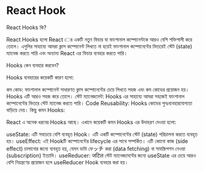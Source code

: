 # React Hook

React Hooks কি?

React Hooks হলো React ের একটি নতুন ফিচার যা ফাংশানাল কম্পোনেন্টকে আরও বেশি শক্তিশালী করে তোলে। এগুলির সাহায্যে আমরা ক্লাস কম্পোনেন্ট লিখতে না হয়েই ফাংশানাল কম্পোনেন্টের ভিতরেই স্টেট (state) ম্যানেজ করতে পারি এবং অন্যান্য React এর ফিচার ব্যবহার করতে পারি।

Hooks কেন ব্যবহার করবেন?

Hooks ব্যবহারের কয়েকটি কারণ হলো:

কম কোড: ফাংশানাল কম্পোনেন্ট সাধারণত ক্লাস কম্পোনেন্টের চেয়ে লিখতে সহজ এবং কম কোডের প্রয়োজন হয়। Hooks এটি আরও সহজ করে তোলে।
স্টেট ম্যানেজমেন্ট: Hooks এর সাহায্যে আমরা সহজেই ফাংশানাল কম্পোনেন্টের ভিতরে স্টেট ম্যানেজ করতে পারি।
Code Reusability: Hooks কোডের পুনঃব্যবহারযোগ্যতা বাড়িয়ে দেয়।
কিছু কমন Hooks:

React এ অনেক ধরনের Hooks আছে। এখানে কয়েকটি কমন Hooks এর উদাহরণ দেওয়া হলো:

useState: এটি সবচেয়ে বেশি ব্যবহৃত Hook। এটি একটি কম্পোনেন্টের স্টেট (state) পরিচালনা করতে ব্যবহৃত হয়।
useEffect: এই Hookটি কম্পোনেন্টের lifecycle এর সাথে সম্পর্কিত। এটি কোনো কাজ (side effect) চালানোর জন্যে ব্যবহৃত হয়, যেমন ডাটা ফেッチ করা (data fetching) বা সাবস্ক্রিপশন নেওয়া (subscription) ইত্যাদি।
useReducer: जटिल স্টেট ম্যানেজমেন্টের জন্যে useState এর চেয়ে আরও বেশি নিয়ন্ত্রণের প্রয়োজন হলে useReducer Hook ব্যবহার করা হয়।
